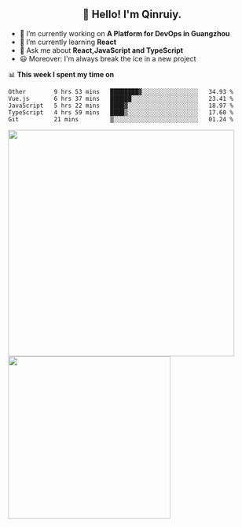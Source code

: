 <h2 align="center">👋 Hello! I'm Qinruiy.</h2>


- 🔭 I’m currently working on **A Platform for DevOps in Guangzhou**
- 🌱 I’m currently learning **React**
- 💬 Ask me about **React,JavaScript and TypeScript**
- 😃 Moreover: I'm always break the ice in a new project

📊 **This week I spent my time on**

<!--START_SECTION:waka-->
```text
Other        9 hrs 53 mins   ████████▓░░░░░░░░░░░░░░░░   34.93 % 
Vue.js       6 hrs 37 mins   ██████░░░░░░░░░░░░░░░░░░░   23.41 % 
JavaScript   5 hrs 22 mins   ████▓░░░░░░░░░░░░░░░░░░░░   18.97 % 
TypeScript   4 hrs 59 mins   ████▒░░░░░░░░░░░░░░░░░░░░   17.60 % 
Git          21 mins         ▒░░░░░░░░░░░░░░░░░░░░░░░░   01.24 % 
```
<!--END_SECTION:waka-->

<p>
<img align="left" width="460" src="https://github-readme-stats.vercel.app/api?username=Qinruiy&custom_title=Qrinruiy's Github Stats&theme=graywhite&hide_border=true"/> <img align="left" width="330" src="https://github-readme-stats.vercel.app/api/top-langs/?username=Qinruiy&layout=compact&theme=graywhite&hide_border=true"/>
</p>
